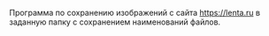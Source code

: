 Программа по сохранению изображений с сайта https://lenta.ru в заданную папку с сохранением наименований файлов.
